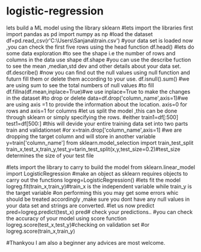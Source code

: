 # logistic-regression
lets build a ML model using the library sklearn
#lets import the libraries first
import pandas as pd
import numpy as np
#load the dataset
df=pd.read_csv(r'C:\Users\Sanjana\train.csv')
#your data set is loaded now ,you can check the first five rows using the head function
df.head()
#lets do some data exploration
#to see the shape i.e the number of rows and columns in the data use shape
df.shape
#you can use the describe fuction to see the mean ,median,std dev and other details about your data set.
df.describe()
#now you can find out the null values using null function and futurn fill them or delete them according to your use.
df.isnull().sum() #we are using sum to see the total numbers of null values
#to fill
df.fillna(df.mean,inplace=True)#we use inplace=True to make the changes in the dataset
#to drop or delete
data=df.drop('column_name',axis=1)#we are using axis =1 to provide the information about the location. axis=0 for rows and axis=1 for columns
#let us split the model ,this can be done through sklearn or simply specifying the rows.
#either
train1=df[:500]
test1=df[500:] #this will devide your entire training data set into two parts train and validationset
#or
x=train.drop['column_name',axis=1] #we are dropping the target column and will store in another variable
y=train['column_name']
from sklearn.model_selection import train_test_split
train_x,test_x,train_y,test_y=tarin_test_split(x,y,test_size=0.2)#test_size determines the size of your test file


#lets import the library to carry to build the model
from sklearn.linear_model import LogisticRegression
#make an object as sklearn requires objects to carry out the functions
logreg=LogisticRegression()
#lets fit the model
logreg.fit(train_x,train_y)#train_x is the independent variable while train_y is the target variable
#on performing this you may get some errors whic should be treated accordingly ,make sure you dont have any null values in your data set and strings are converted.
#let us now predict 
pred=logreg.predict(test_x)
pred# check your predictions..
#you can check the accuracy of your model using score function
logreg.score(test_x,test_y)#checking on validation set
#or
logreg.score(train_x,train_y)

#Thankyou
I am also a beginner any advices are most welcome.
